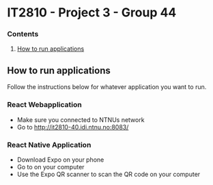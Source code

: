 # IT2810 - Project 3 - Group 44

### Contents
1. [How to run applications](#HowTo)

## How to run applications <a name="HowTo"></a>
Follow the instructions below for whatever application you want to run.

### React Webapplication
- Make sure you connected to NTNUs network
- Go to http://it2810-40.idi.ntnu.no:8083/

### React Native Application
- Download Expo on your phone
- Go to <INSERT URL HERE> on your computer
- Use the Expo QR scanner to scan the QR code on your computer